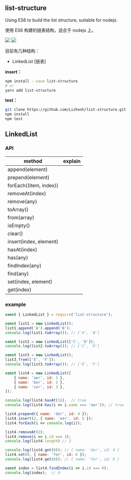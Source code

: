 
## list-structure
Using ES6 to build the list structure, suitable for nodejs.

使用 ES6 构建的链表结构，适合于 nodejs 上。

<a href="https://www.npmjs.com/package/list-structure"><img src="https://img.shields.io/npm/v/list-structure.svg"></a>
<a href="https://www.npmjs.com/package/list-structure"><img src="https://img.shields.io/npm/dm/list-structure.svg"></a>


目前有几种结构：
- LinkedList [链表]


**insert：**
```bash
npm install --save list-structure
# or
yarn add list-structure
```

**test：**
```bash
git clone https://github.com/Lizhooh/list-structure.git
npm install
npm test
```

## LinkedList


### API

method | explain
--- | ---
append(element) |
prepend(element) |
forEach((item, index)) |
removeAt(index) |
remove(any) |
toArray() |
from(array) |
isEmpty() |
clear() |
insert(index, element) |
hasAt(index) |
has(any) |
findIndex(any) |
find(any) |
set(index, element) |
get(index) |

### example
```js
const { LinkedList } = require('list-structure');

const list1 = new LinkedList();
list1.append('A').append('B');
console.log(list1.toArray()); // ['A', 'B']

const list2 = new LinkedList(['C', 'D']);
console.log(list2.toArray()); // ['C', 'D']

const list3 = new LinkedList();
list3.from(['E', 'F']);
console.log(list3.toArray()); // ['E', 'F']

const list4 = new LinkedList([
    { name: 'aer', id: 1 },
    { name: 'ber', id: 2 },
    { name: 'cer', id: 3 },
]);

console.log(list4.hasAt(1));  // true
console.log(list4.has(i => i.name === 'aer')); // true

list4.prepend({ name: 'der', id: 4 });
list4.insert(2, { name: 'eer', id: 5 });
list4.forEach(i => console.log(i));

list4.removeAt(2);
list4.remove(i => i.id === 3);
console.log(list4.length) // 3

console.log(list4.get(0)); // { name: 'der', id: 4 }
list4.set(0, { name: 'fer', id: 6 });
console.log(list4.get(0)); // { name: 'fer', id: 6 }

const index = list4.findIndex(i => i.id === 6);
console.log(index);  // 0
```